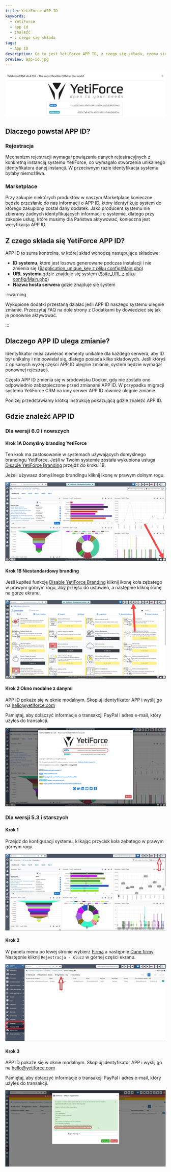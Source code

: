 ```yaml
---
title: YetiForce APP ID
keywords:
  - YetiForce
  - app id
  - znaleźć
  - z czego się składa
tags:
  - App ID
description: Co to jest YetiForce APP ID, z czego się składa, czemu się zmienia, gdzie je znaleźć?
preview: app-id.jpg
---
```


![App ID](app-id.jpg)

## Dlaczego powstał APP ID?

### Rejestracja

Mechanizm rejestracji wymagał powiązania danych rejestracyjnych z konkretną instancją systemu YetiForce, co wymagało stworzenia unikalnego identyfikatora danej instancji. W przeciwnym razie identyfikacja systemu byłaby niemożliwa.

### Marketplace

Przy zakupie niektórych produktów w naszym Marketplace konieczne będzie przesłanie do nas informacji o APP ID, który identyfikuje system do którego zakupiony został dany dodatek. Jako producent systemu nie zbieramy żadnych identyfikujących informacji o systemie, dlatego przy zakupie usług, które musimy dla Państwa aktywować, konieczna jest weryfikacja APP ID.

## Z czego składa się YetiForce APP ID?

APP ID to suma kontrolna, w której skład wchodzą następujące składowe:

- **ID systemu**, które jest losowo generowane podczas instalacji i nie zmienia się ([$application_unique_key z pliku config/Main.php](https://doc.yetiforce.com/code/classes/Config-Main.html#property_application_unique_key))
- **URL systemu** gdzie znajduje się system ([$site_URL z pliku config/Main.php](https://doc.yetiforce.com/code/classes/Config-Main.html#property_site_URL))
- **Nazwa hosta serwera** gdzie znajduje się system

:::warning

Wykupione dodatki przestaną działać jeśli APP ID naszego systemu ulegnie zmianie. Przeczytaj FAQ na dole strony z Dodatkami by dowiedzieć się jak je ponownie aktywować.

:::

## Dlaczego APP ID ulega zmianie?

Identyfikator musi zawierać elementy unikalne dla każdego serwera, aby ID był unikalny i nie powielał się, dlatego posiada kilka składowych. Jeśli któryś z opisanych wyżej części APP ID ulegnie zmianie, system będzie wymagał ponownej rejestracji.

Często APP ID zmienia się w środowisku Docker, gdy nie zostało ono odpowiednio zabezpieczone przed zmianami APP ID. W przypadku migracji systemu YetiForce CRM na inny serwer APP ID również ulegnie zmianie.

Poniżej przedstawiamy krótką instrukcję pokazującą gdzie znaleźć APP ID.

## Gdzie znaleźć APP ID

### Dla wersji 6.0 i nowszych

#### Krok 1A Domyślny branding YetiForce

Ten krok ma zastosowanie w systemach używających domyślnego brandingu YetiForce. Jeśli w Twoim systemie została wykupiona usługa [Disable YetiForce Branding](https://yetiforce.com/pl/yetiforce-branding) przejdź do kroku 1B.

Jeżeli używasz domyślnego brandingu kliknij ikonę <i className="fas fa-info-circle fa-fw"></i> w prawym dolnym rogu.

![App ID](app-id-1.jpg)

#### Krok 1B Niestandardowy branding

Jeśli kupiłeś funkcję [Disable YetiForce Branding](https://yetiforce.com/pl/yetiforce-branding) kliknij ikonę koła zębatego <i className="fas fa-cog fa-fw"></i> w prawym górnym rogu, aby przejść do ustawień, a następnie kliknij ikonę <i className="fas fa-info-circle fa-fw"></i> na górze ekranu.

![App ID](app-id-2.jpg)

#### Krok 2 Okno modalne z danymi

APP ID pokaże się w oknie modalnym. Skopiuj identyfikator APP i wyślij go na hello@yetiforce.com

Pamiętaj, aby dołączyć informacje o transakcji PayPal i adres e-mail, który użyłeś do transakcji.

![App ID](app-id-0.jpg)

### Dla wersji 5.3 i starszych

#### Krok 1

Przejdź do konfiguracji systemu, klikając przycisk koła zębatego <i className="fas fa-cog fa-fw"></i> w prawym górnym rogu.

![App ID](app-id-3.jpg)

#### Krok 2

W panelu menu po lewej stronie wybierz [Firma](/administrator-guides/company) a następnie [Dane firmy](/administrator-guides/company/company-details/). Następnie kliknij `Rejestracja - Klucz` w górnej części ekranu.

![App ID](app-id-4.jpg)

#### Krok 3

APP ID pokaże się w oknie modalnym. Skopiuj identyfikator APP i wyślij go na hello@yetiforce.com

Pamiętaj, aby dołączyć informacje o transakcji PayPal i adres e-mail, który użyłeś do transakcji.

![App ID](app-id-4.png)
